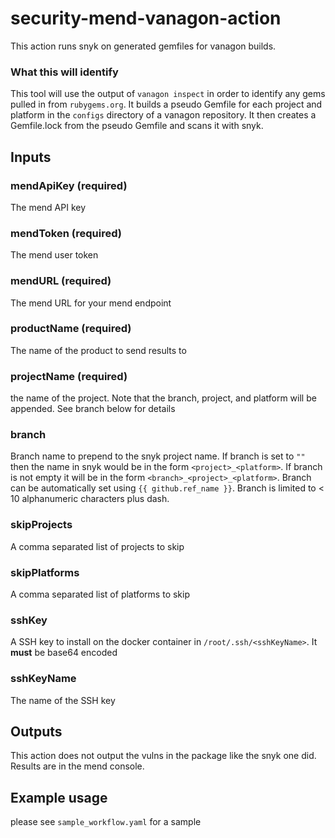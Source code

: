 # security-mend-vanagon-action

This action runs snyk on generated gemfiles for vanagon builds.

### What this will identify
This tool will use the output of `vanagon inspect` in order to identify any gems pulled in from `rubygems.org`. It builds a pseudo Gemfile for each project and platform in the `configs` directory of a vanagon repository. It then creates a Gemfile.lock from the pseudo Gemfile and scans it with snyk.

## Inputs

### mendApiKey (required)
The mend API key

### mendToken (required)
The mend user token

### mendURL (required)
The mend URL for your mend endpoint

### productName (required)
The name of the product to send results to

### projectName (required)
the name of the project. Note that the branch, project, and platform will be appended. See branch below for details

### branch
Branch name to prepend to the snyk project name. If branch is set to `""` then the name in snyk would be in the form `<project>_<platform>`. If branch is not empty it will be in the form `<branch>_<project>_<platform>`. Branch can be automatically set using `{{ github.ref_name }}`. Branch is limited to < 10 alphanumeric characters plus dash.

### skipProjects
A comma separated list of projects to skip

### skipPlatforms
A comma separated list of platforms to skip

### sshKey
A SSH key to install on the docker container in `/root/.ssh/<sshKeyName>`. It **must** be base64 encoded

### sshKeyName
The name of the SSH key

## Outputs
This action does not output the vulns in the package like the snyk one did. Results are in the mend console.

## Example usage
please see `sample_workflow.yaml` for a sample
